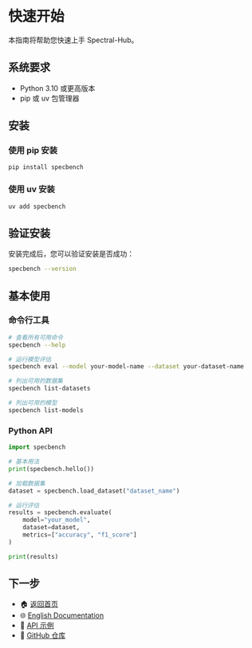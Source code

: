 # 快速开始

本指南将帮助您快速上手 Spectral-Hub。

## 系统要求

- Python 3.10 或更高版本
- pip 或 uv 包管理器

## 安装

### 使用 pip 安装

```bash
pip install specbench
```

### 使用 uv 安装

```bash
uv add specbench
```

## 验证安装

安装完成后，您可以验证安装是否成功：

```bash
specbench --version
```

## 基本使用

### 命令行工具

```bash
# 查看所有可用命令
specbench --help

# 运行模型评估
specbench eval --model your-model-name --dataset your-dataset-name

# 列出可用的数据集
specbench list-datasets

# 列出可用的模型
specbench list-models
```

### Python API

```python
import specbench

# 基本用法
print(specbench.hello())

# 加载数据集
dataset = specbench.load_dataset("dataset_name")

# 运行评估
results = specbench.evaluate(
    model="your_model",
    dataset=dataset,
    metrics=["accuracy", "f1_score"]
)

print(results)
```

## 下一步

- 🏠 [返回首页](/zh/)
- 🌐 [English Documentation](/en/)
- 📝 [API 示例](/en/api-examples)
- 🎯 [GitHub 仓库](https://github.com/your-username/spectral-hub)
